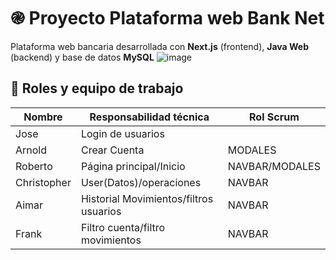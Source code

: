 # ֎ Proyecto Plataforma web Bank Net

Plataforma web bancaria desarrollada con **Next.js** (frontend), **Java Web** (backend) y base de datos **MySQL**
![image](https://github.com/user-attachments/assets/1f28e5de-5af2-406d-9753-091eecc9d790)


## 👥 Roles y equipo de trabajo 

| Nombre   | Responsabilidad técnica           | Rol Scrum      |
|----------|------------------------------------|----------------|
| Jose    | Login de usuarios                  |			 |
| Arnold     |Crear Cuenta		 | MODALES      |
| Roberto | Página principal/Inicio                 | NAVBAR/MODALES      |
| Christopher   | User(Datos)/operaciones               | NAVBAR      |
| Aimar   | Historial Movimientos/filtros usuarios   | NAVBAR      |
| Frank    | Filtro cuenta/filtro movimientos	| NAVBAR      |


